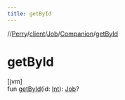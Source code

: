 ```yaml
---
title: getById
---
```

//[Perry](../../../../index.html)/[client](../../index.html)/[Job](../index.html)/[Companion](index.html)/[getById](get-by-id.html)



# getById



[jvm]\
fun [getById](get-by-id.html)(id: [Int](https://kotlinlang.org/api/latest/jvm/stdlib/kotlin/-int/index.html)): [Job](../index.html)?




